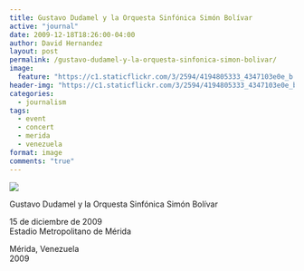```yaml
---
title: Gustavo Dudamel y la Orquesta Sinfónica Simón Bolívar
active: "journal"
date: 2009-12-18T18:26:00-04:00
author: David Hernandez
layout: post
permalink: /gustavo-dudamel-y-la-orquesta-sinfonica-simon-bolivar/
image:
  feature: "https://c1.staticflickr.com/3/2594/4194805333_4347103e0e_b.jpg"
header-img: "https://c1.staticflickr.com/3/2594/4194805333_4347103e0e_b.jpg"
categories:
  - journalism
tags:
  - event
  - concert
  - merida
  - venezuela
format: image
comments: "true"
---
```

<a href="https://c1.staticflickr.com/3/2594/4194805333_4347103e0e_b.jpg" class="popup"  title="Paz" data-caption="© 2009 by David Hernández">
<img src="https://c1.staticflickr.com/3/2594/4194805333_4347103e0e_b.jpg"></a>

Gustavo Dudamel y la Orquesta Sinfónica Simón Bolívar

15 de diciembre de 2009<br /> 
Estadio Metropolitano de Mérida

Mérida, Venezuela<br /> 
2009


